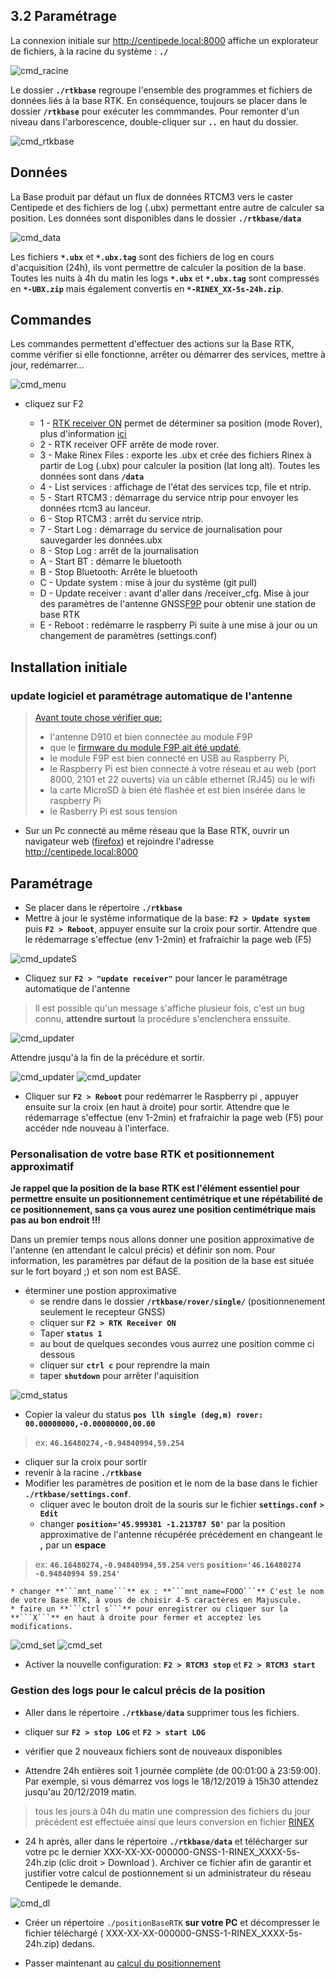 ## 3.2 Paramétrage

La connexion initiale sur http://centipede.local:8000 affiche un explorateur de fichiers, à la racine du système : **```./```**

![cmd_racine](./images/param/cmd_racine.png)

Le dossier **```./rtkbase```** regroupe l'ensemble des programmes et fichiers de données liés à la base RTK. En conséquence, toujours se placer dans le dossier **```/rtkbase```** pour exécuter les commmandes.
Pour remonter d'un niveau dans l'arborescence, double-cliquer sur **```..```** en haut du dossier.

![cmd_rtkbase](./images/param/cmd_rtkbase.png)

## Données

La Base produit par défaut un flux de données RTCM3 vers le caster Centipede et des fichiers de log (.ubx) permettant entre autre de calculer sa position. Les données sont disponibles dans le dossier **```./rtkbase/data```**

![cmd_data](./images/param/cmd_data.png)

Les fichiers **```*.ubx```** et **```*.ubx.tag```** sont des fichiers de log en cours d'acquisition (24h), ils vont permettre de calculer la position de la base. Toutes les nuits à 4h du matin les logs **```*.ubx```** et **```*.ubx.tag```** sont compressés en **```*-UBX.zip```** mais également convertis en **```*-RINEX_XX-5s-24h.zip```**.

## Commandes

Les commandes permettent d'effectuer des actions sur la Base RTK, comme vérifier si elle fonctionne, arrêter ou démarrer des services, mettre à jour, redémarrer...

![cmd_menu](./images/param/cmd_menu.png)

* cliquez sur F2 

    - 1 - [RTK receiver ON](https://manpages.debian.org/unstable/rtklib/rtkrcv.1.en.html) permet de déterminer sa position (mode Rover), plus d'information [ici](https://github.com/jancelin/rtkbase/wiki/4.-Utilisation#utiliser-ce-montage-pour-faire-un-rover)
    - 2 - RTK receiver OFF arrête de mode rover.
    - 3 - Make Rinex Files : exporte les .ubx et crée des fichiers Rinex à partir de Log (.ubx) pour calculer la position (lat long alt). Toutes les données sont dans **```/data```**
    - 4 - List services : affichage de l'état des services tcp, file et ntrip.
    - 5 - Start RTCM3 : démarrage du service ntrip pour envoyer les données rtcm3 au lanceur. 
    - 6 - Stop RTCM3 : arrêt du service ntrip.
    - 7 - Start Log : démarrage du service de journalisation pour sauvegarder les données.ubx
    - 8 - Stop Log : arrêt de la journalisation
    - A - Start BT : démarre le bluetooth
    - B - Stop Bluetooth: Arrête le bluetooth
    - C - Update system : mise à jour du système (git pull)
    - D - Update receiver :  avant d'aller dans /receiver_cfg. Mise à jour des paramètres de l'antenne GNSS[F9P](https://github.com/jancelin/rtkbase/blob/master/receiver_cfg/U-Blox_ZED-F9P_config_info.txt) pour obtenir une station de base RTK
    - E - Reboot : redémarre le raspberry Pi suite à une mise à jour ou un changement de paramètres (settings.conf)

## Installation initiale

### update logiciel et paramétrage automatique de l'antenne

> [Avant toute chose vérifier que:](https://github.com/jancelin/rtkbase/wiki/2.-Installation)
> * l'antenne D910 et bien connectée au module F9P
> * que le [firmware du module F9P ait été updaté](https://github.com/jancelin/rtkbase/wiki/2.-Installation#update-du-firmware-de-lantenne),
> * le module F9P est bien connecté en USB au Raspberry Pi,
> * le Raspberry Pi est bien connecté à votre réseau et au web (port 8000, 2101 et 22 ouverts) via un câble ethernet (RJ45) ou le wifi
> * la carte MicroSD à bien été flashée et est bien insérée dans le raspberry Pi
> * le Rasberry Pi est sous tension

* Sur un Pc connecté au même réseau que la Base RTK, ouvrir un navigateur web ([firefox](https://www.mozilla.org/fr/firefox/new/)) et rejoindre l'adresse http://centipede.local:8000
## Paramétrage

* Se placer dans le répertoire **```./rtkbase```**
* Mettre à jour le système informatique de la base: **```F2 > Update system```** puis **```F2 > Reboot```**, appuyer ensuite sur la croix pour sortir. Attendre que le rédemarrage s'effectue (env 1-2min) et frafraichir la page web (F5)

![cmd_updateS](./images/param/cmd_upds.png)

* Cliquez sur **```F2 > "update receiver"```** pour lancer le paramétrage automatique de l'antenne

> Il est possible qu'un message s'affiche plusieur fois, c'est un bug connu, **attendre surtout** la procédure s'enclenchera enssuite.

![cmd_updater](./images/param/cmd_updr1.png)

Attendre jusqu'à la fin de la précédure et sortir. 

![cmd_updater](./images/param/cmd_updr2.png)
![cmd_updater](./images/param/cmd_updr3.png)

* Cliquer sur **```F2 > Reboot```** pour redémarrer le Raspberry pi , appuyer ensuite sur la croix (en haut à droite) pour sortir. Attendre que le rédemarrage s'effectue (env 1-2min) et frafraichir la page web (F5) pour accéder nde nouveau à l'interface.

### Personalisation de votre base RTK et positionnement approximatif

**Je rappel que la position de la base RTK est l'élément essentiel pour permettre ensuite un positionnement centimétrique et une répétabilité de ce positionnement, sans ça vous aurez une position centimétrique mais pas au bon endroit !!!**

Dans un premier temps nous allons donner une position approximative de l'antenne (en attendant le calcul précis) et définir son nom. Pour information, les paramètres par défaut de la position de la base est située sur le fort boyard ;) et son nom est BASE.

* éterminer une postion approximative
    * se rendre dans le dossier **```/rtkbase/rover/single/```** (positionnenement seulement le recepteur GNSS)
    * cliquer sur **```F2 > RTK Receiver ON```**
    * Taper **```status 1```**
    * au bout de quelques secondes vous aurrez une position comme ci dessous
    * cliquer sur **```ctrl c```** pour reprendre la main
    * taper **```shutdown```** pour arrêter l'aquisition

![cmd_status](./images/param/cmd_status_single.png)

* Copier la valeur du status **```pos llh single (deg,m) rover: 00.00000000,-0.00000000,00.00```**

> ex: **```46.16480274,-0.94840994,59.254```**

* cliquer sur la croix pour sortir
* revenir à la racine **```./rtkbase```**
* Modifier les paramètres de position et le nom de la base dans le fichier **```./rtkbase/settings.conf```**. 
    * cliquer avec le bouton droit de la souris sur le fichier **```settings.conf```** **```> Edit```**
    * changer **```position='45.999381 -1.213787 50'```** par la position approximative de l'antenne récupérée précédement en changeant le **,** par un **espace**

> ex: **```46.16480274,-0.94840994,59.254```** vers **```position='46.16480274 -0.94840994 59.254'```**

    * changer **```mnt_name```** ex : **```mnt_name=FOOO```** C'est le nom de votre Base RTK, à vous de choisir 4-5 caractères en Majuscule.
    * faire un **```ctrl s```** pour enregistrer ou cliquer sur la **```X```** en haut à droite pour fermer et acceptez les modifications.

![cmd_set](./images/param/cmd_set1.png)
![cmd_set](./images/param/cmd_set2.png)

* Activer la nouvelle configuration: **```F2 > RTCM3 stop```** et **```F2 > RTCM3 start```**

### Gestion des logs pour le calcul précis de la position

* Aller dans le répertoire **```./rtkbase/data```** supprimer tous les fichiers.
* cliquer sur **```F2 > stop LOG```** et **```F2 > start LOG```**
* vérifier que 2 nouveaux fichiers sont de nouveaux disponibles

* Attendre 24h entières soit 1 journée complète (de 00:01:00 à 23:59:00). Par exemple, si vous démarrez vos logs le 18/12/2019 à 15h30 attendez jusqu'au 20/12/2019 matin.

> tous les jours à 04h du matin une compression des fichiers du jour précédent est effectuée ainsi que leurs conversion en fichier [RINEX](http://rgp.ign.fr/DONNEES/format/rinex.php)

* 24 h après, aller dans le répertoire **```./rtkbase/data```** et télécharger sur votre pc le dernier XXX-XX-XX-000000-GNSS-1-RINEX_XXXX-5s-24h.zip (clic droit > Download ). Archiver ce fichier afin de garantir et justifier votre calcul de postionnement si un administrateur du réseau Centipede le demande.

![cmd_dl](./images/param/cmd_download.png)

* Créer un répertoire ```./positionBaseRTK``` **sur votre PC** et décompresser le fichier téléchargé ( XXX-XX-XX-000000-GNSS-1-RINEX_XXXX-5s-24h.zip) dedans.

* Passer maintenant au [calcul du positionnement](./6_positionnement.md)

